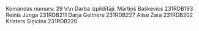 Komandas numurs: 29 \r\n
Darba izpildītāji: 
Mārtiņš Baškevics 231RDB193
Reinis Junga 231RDB211
Darja Geitnere 231RDB227 
Alise Zara 231RDB202
Kristers Siņicins 231RDB220
